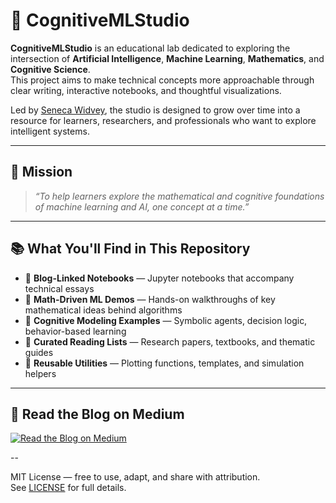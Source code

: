 # 🧠 CognitiveMLStudio

**CognitiveMLStudio** is an educational lab dedicated to exploring the intersection of **Artificial Intelligence**, **Machine Learning**, **Mathematics**, and **Cognitive Science**.  
This project aims to make technical concepts more approachable through clear writing, interactive notebooks, and thoughtful visualizations.

Led by [Seneca Widvey](https://senecawidvey.com), the studio is designed to grow over time into a resource for learners, researchers, and professionals who want to explore intelligent systems.

---

## 🎯 Mission

> *“To help learners explore the mathematical and cognitive foundations of machine learning and AI, one concept at a time.”*

---

## 📚 What You'll Find in This Repository

- 📝 **Blog-Linked Notebooks** — Jupyter notebooks that accompany technical essays  
- 🔢 **Math-Driven ML Demos** — Hands-on walkthroughs of key mathematical ideas behind algorithms  
- 🧠 **Cognitive Modeling Examples** — Symbolic agents, decision logic, behavior-based learning  
- 📖 **Curated Reading Lists** — Research papers, textbooks, and thematic guides  
- 🧰 **Reusable Utilities** — Plotting functions, templates, and simulation helpers

---

## 📰 Read the Blog on Medium  

[![Read the Blog on Medium](https://img.shields.io/badge/Visit%20Blog%20on-Medium-12100E?style=for-the-badge&logo=medium&logoColor=white)](https://medium.com/cognitivemlstudio)


--


MIT License — free to use, adapt, and share with attribution.  
See [LICENSE](./LICENSE) for full details.
